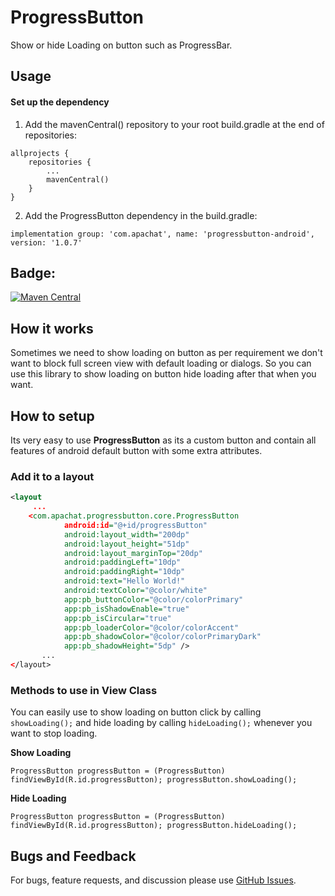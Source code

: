 # ProgressButton
Show or hide Loading on button such as ProgressBar.

## Usage
#### Set up the dependency
1. Add the mavenCentral() repository to your root build.gradle at the end of repositories:
```
allprojects {
	repositories {
		...
		mavenCentral()
	}
}
```
2. Add the ProgressButton dependency in the build.gradle:
```
implementation group: 'com.apachat', name: 'progressbutton-android', version: '1.0.7'
```

Badge:
-----
[![Maven Central](https://img.shields.io/maven-central/v/com.apachat/progressbutton-android.svg?label=Maven%20Central)](https://search.maven.org/search?q=g:%22com.apachat%22%20AND%20a:%22progressbutton-android%22)

## How it works

Sometimes we need to show loading on button as per requirement we don't want to block full screen view with default loading or dialogs. So you can use this library to show loading on button hide loading after that when you want. 

## How to setup

Its very easy to use **ProgressButton** as its a custom button and contain all features of android default button with some extra attributes.

### Add it to a layout

```xml
<layout
     ...
    <com.apachat.progressbutton.core.ProgressButton
            android:id="@+id/progressButton"
            android:layout_width="200dp"
            android:layout_height="51dp"
            android:layout_marginTop="20dp"
            android:paddingLeft="10dp"
            android:paddingRight="10dp"
            android:text="Hello World!"
            android:textColor="@color/white"
            app:pb_buttonColor="@color/colorPrimary"
            app:pb_isShadowEnable="true"
            app:pb_isCircular="true"
            app:pb_loaderColor="@color/colorAccent"
            app:pb_shadowColor="@color/colorPrimaryDark"
            app:pb_shadowHeight="5dp" />
       ...
</layout>
```

### Methods to use in View Class 
   
   You can easily use to show loading on button click by calling `showLoading();` and hide loading by calling 
   `hideLoading();` whenever you want to stop loading.
   
   **Show Loading**
   
   `ProgressButton progressButton = (ProgressButton) findViewById(R.id.progressButton);
    progressButton.showLoading();
   `
   
   **Hide Loading**
    
   `ProgressButton progressButton = (ProgressButton) findViewById(R.id.progressButton);
    progressButton.hideLoading();
    `
    
## Bugs and Feedback

For bugs, feature requests, and discussion please use [GitHub Issues](https://github.com/FarhamHosseini/ProgressButton/issues).
